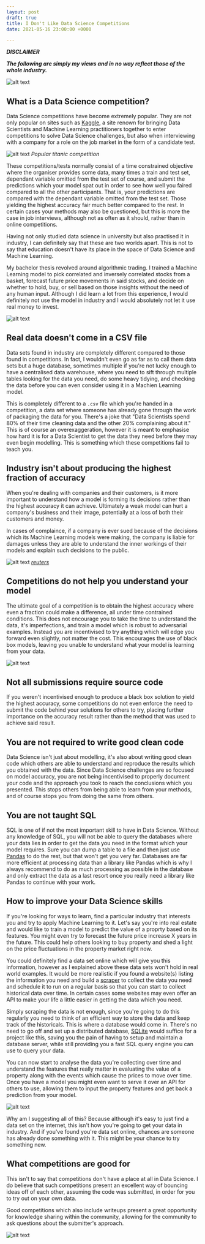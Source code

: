 ```yaml
---
layout: post
draft: true
title: I Don't Like Data Science Competitions
date: 2021-05-16 23:00:00 +0000

---
```


***DISCLAIMER***

***The following are simply my views and in no way reflect those of the whole industry.***

![alt text](/images/audience-booing.gif "Logo Title Text 1")

## What is a Data Science competition?

Data Science competitions have become extremely popular. They are not only popular on sites such as [Kaggle](https://www.kaggle.com/), a site renown for bringing Data Scientists and Machine Learning practitioners together to enter competitions to solve Data Science challenges, but also when interviewing with a company for a role on the job market in the form of a candidate test.

![alt text](/images/titanic-competition.png "Logo Title Text 1")
*Popular titanic competition*

These competitions/tests normally consist of a time constrained objective where the organiser provides some data, many times a train and test set, dependant variable omitted from the test set of course, and submit the predictions which your model spat out in order to see how well you faired compared to all the other participants. That is, your predictions are compared with the dependant variable omitted from the test set. Those yielding the highest accuracy fair much better compared to the rest. In certain cases your methods may also be questioned, but this is more the case in job interviews, although not as often as it should, rather than in online competitions.

Having not only studied data science in university but also practised it in industry, I can definitely say that these are two worlds apart. This is not to say that education doesn't have its place in the space of Data Science and Machine Learning.

My bachelor thesis revolved around algorithmic trading. I trained a Machine Learning model to pick correlated and inversely correlated stocks from a basket, forecast future price movements in said stocks, and decide on whether to hold, buy, or sell based on those insights without the need of any human input. Although I did learn a lot from this experience, I would definitely not use the model in industry and I would absolutely not let it use real money to invest.

![alt text](/images/algorithmic-trading.jpg "Logo Title Text 1")

## Real data doesn't come in a CSV file

Data sets found in industry are completely different compared to those found in competitions. In fact, I wouldn't even go as far as to call them data sets but a huge database, sometimes multiple if you're not lucky enough to have a centralised data warehouse, where you need to sift through multiple tables looking for the data you need, do some heavy tidying, and checking the data before you can even consider using it in a Machien Learning model.

This is completely different to a `.csv` file which you're handed in a competition, a data set where someone has already gone through the work of packaging the data for you. There's a joke that "Data Scientists spend 80% of their time cleaning data and the other 20% complaining about it." This is of course an overexaggeration, however it is meant to emphasise how hard it is for a Data Scientist to get the data they need before they may even begin modelling. This is something which these competitions fail to teach you.

## Industry isn't about producing the highest fraction of accuracy

When you're dealing with companies and their customers, is it more important to understand how a model is forming its decisions rather than the highest accuracy it can achieve. Ultimately a weak model can hurt a company's business and their image, potentially at a loss of both their customers and money.

In cases of complaince, if a company is ever sued because of the decisions which its Machine Learning models were making, the company is liable for damages unless they are able to understand the inner workings of their models and explain such decisions to the public.

![alt text](/images/amazon-ai-scandal.png "Logo Title Text 1")
*[reuters](https://www.reuters.com/article/us-amazon-com-jobs-automation-insight-idUSKCN1MK08G)*

## Competitions do not help you understand your model

The ultimate goal of a competition is to obtain the highest accuracy where even a fraction could make a difference, all under time contrained conditions. This does not encourage you to take the time to understand the data, it's imperfections, and train a model which is robust to adversarial examples. Instead you are incentivised to try anything which will edge you forward even slightly, not matter the cost. This encourages the use of black box models, leaving you unable to understand what your model is learning from your data.

![alt text](/images/data-science.jpg "Logo Title Text 1")

## Not all submissions require source code

If you weren't incentivised enough to produce a black box solution to yield the highest accuracy, some competitions do not even enforce the need to submit the code behind your solutions for others to try, placing further importance on the accuracy result rather than the method that was used to achieve said result.

## You are not required to write good clean code

Data Science isn't just about modelling, it's also about writing good clean code which others are able to understand and reproduce the results which you obtained with the data. Since Data Science challenges are so focused on model accuracy, you are not being incentivised to properly document your code and the approach you took to reach the conclusions which you presented. This stops others from being able to learn from your methods, and of course stops you from doing the same from others.

## You are not taught SQL

SQL is one of if not the most important skill to have in Data Science. Without any knowledge of SQL, you will not be able to query the databases where your data lies in order to get the data you need in the format which your model requires. Sure you can dump a table to a file and then just use [Pandas](https://pandas.pydata.org/) to do the rest, but that won't get you very far. Databases are far more efficient at processing data than a library like Pandas which is why I always recommend to do as much processing as possible in the database and only extract the data as a last resort once you really need a library like Pandas to continue with your work.

## How to improve your Data Science skills

If you're looking for ways to learn, find a particular industry that interests you and try to apply Machine Learning to it. Let's say you're into real estate and would like to train a model to predict the value of a proprty based on its features. You might even try to forecast the future price increase X years in the future. This could help others looking to buy property and shed a light on the price fluctuations in the property market right now.

You could definitely find a data set online which will give you this information, however as I explained above these data sets won't hold in real world examples. It would be more realistic if you found a website(s) listing the information you need and build a [scraper](https://scrapy.org/) to collect the data you need and schedule it to run on a regular basis so that you can start to collect historical data over time. In certain cases some websites may even offer an API to make your life a little easier in getting the data which you need.

Simply scraping the data is not enough, since you're going to do this regularly you need to think of an efficient way to store the data and keep track of the historicals. This is where a database would come in. There's no need to go off and set up a distributed database, [SQLite](https://www.sqlite.org/index.html) would suffice for a project like this, saving you the pain of having to setup and maintain a database server, while still providing you a fast SQL query engine you can use to query your data.

You can now start to analyse the data you're collecting over time and understand the features that really matter in evaluating the value of a property along with the events which cause the prices to move over time. Once you have a model you might even want to serve it over an API for others to use, allowing them to input the property features and get back a prediction from your model.

![alt text](/images/hacker-man.jpg "Logo Title Text 1")

Why am I suggesting all of this? Because although it's easy to just find a data set on the internet, this isn't how you're going to get your data in industry. And if you've found you're data set online, chances are someone has already done something with it. This might be your chance to try something new.

## What competitions are good for

This isn't to say that competitions don't have a place at all in Data Science. I do believe that such competitions present an excellent way of bouncing ideas off of each other, assuming the code was submitted, in order for you to try out on your own data.

Good competitions which also include writeups present a great opportunity for knowledge sharing within the community, allowing for the community to ask questions about the submitter's approach.

![alt text](/images/sharing-is-caring.jpg "Logo Title Text 1")